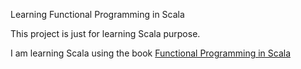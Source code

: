 Learning Functional Programming in Scala

This project is just for learning Scala purpose.

I am learning Scala using the book [Functional Programming in Scala](https://www.manning.com/books/functional-programming-in-scala)